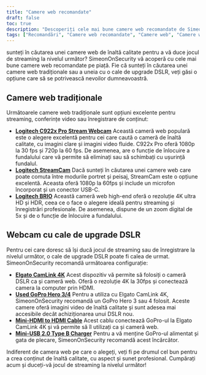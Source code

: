 ```yaml
---
title: "Camere web recomandate"
draft: false
toc: true
description: "Descoperiți cele mai bune camere web recomandate de SimeonOnSecurity pentru toate nevoile dvs. de streaming. Alegeți dintre camerele web tradiționale, cum ar fi Logitech C922x Pro Stream Webcam, Logitech StreamCam și Logitech BRIO, sau optați pentru o cameră web cu o cale de upgrade DSLR, folosind Elgato CamLink 4K cu un GoPro Hero 3 4 folosit, un cablu Mini-HDMI la HDMI și un încărcător Mini-USB 2.0 tip B. Cumpărați acum pentru cele mai bune camere web de pe piață."
tags: ["Recomandări", "Camere web recomandate", "Camere web", "Camere web tradiționale", "Webcam cu DSLR Calea de upgrade", "Webcam Logitech C922x Pro Stream", "Logitech StreamCam", "Logitech BRIO", "Elgato CamLink 4K", "Go Pro Hero 3 4", "Mini-HDMI la cablu HDMI", "Încărcător Mini-USB 2.0 tip B"]
---
```

 sunteți în căutarea unei camere web de înaltă calitate pentru a vă duce jocul de streaming la nivelul următor? SimeonOnSecurity vă acoperă cu cele mai bune camere web recomandate pe piață. Fie că sunteți în căutarea unei camere web tradiționale sau a uneia cu o cale de upgrade DSLR, veți găsi o opțiune care să se potrivească nevoilor dumneavoastră.

## Camere web tradiționale

Următoarele camere web tradiționale sunt opțiuni excelente pentru streaming, conferințe video sau înregistrare de conținut:

- [**Logitech C922x Pro Stream Webcam**](https://amzn.to/37P4FMN) Această cameră web populară este o alegere excelentă pentru cei care caută o cameră de înaltă calitate, cu imagini clare și imagini video fluide. C922x Pro oferă 1080p la 30 fps și 720p la 60 fps. De asemenea, are o funcție de înlocuire a fundalului care vă permite să eliminați sau să schimbați cu ușurință fundalul.
- [**Logitech StreamCam**](https://amzn.to/2SQUWAA) Dacă sunteți în căutarea unei camere web care poate comuta între modurile portret și peisaj, StreamCam este o opțiune excelentă. Aceasta oferă 1080p la 60fps și include un microfon încorporat și un conector USB-C.
- [**Logitech BRIO**](https://amzn.to/2uQPjcn) Această cameră web high-end oferă o rezoluție 4K ultra HD și HDR, ceea ce o face o alegere ideală pentru streaming și înregistrări profesionale. De asemenea, dispune de un zoom digital de 5x și de o funcție de înlocuire a fundalului.

## Webcam cu cale de upgrade DSLR

Pentru cei care doresc să își ducă jocul de streaming sau de înregistrare la nivelul următor, o cale de upgrade DSLR poate fi calea de urmat. SimeonOnSecurity recomandă următoarea configurație:

- [**Elgato CamLink 4K**](https://amzn.to/3oFugAi) Acest dispozitiv vă permite să folosiți o cameră DSLR ca și cameră web. Oferă o rezoluție 4K la 30fps și conectează camera la computer prin HDMI.
- [**Used GoPro Hero 3/4**](https://www.ebay.com/sch/i.html?_nkw=Used+GoPro+HERO+4+Black+Edition) Pentru a utiliza cu Elgato CamLink 4K, SimeonOnSecurity recomandă un GoPro Hero 3 sau 4 folosit. Aceste camere oferă imagini video de înaltă calitate și sunt adesea mai accesibile decât achiziționarea unui DSLR nou.
- [**Mini-HDMI to HDMI Cable**](https://amzn.to/2N1AL2J) Acest cablu conectează GoPro-ul la Elgato CamLink 4K și vă permite să îl utilizați ca și cameră web.
- [**Mini-USB 2.0 Type B Charger**](https://amzn.to/2XyN5t5) Pentru a vă menține GoPro-ul alimentat și gata de plecare, SimeonOnSecurity recomandă acest încărcător.

Indiferent de camera web pe care o alegeți, veți fi pe drumul cel bun pentru a crea conținut de înaltă calitate, cu aspect și sunet profesional. Cumpărați acum și duceți-vă jocul de streaming la nivelul următor!
